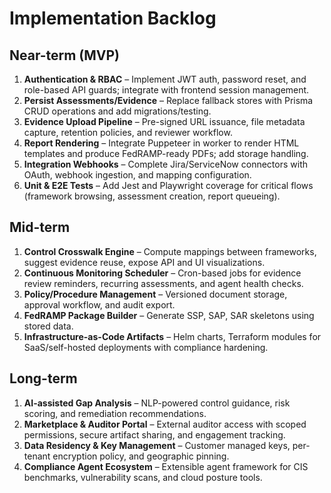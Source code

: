 # Implementation Backlog

## Near-term (MVP)
1. **Authentication & RBAC** – Implement JWT auth, password reset, and role-based API guards; integrate with frontend session management.
2. **Persist Assessments/Evidence** – Replace fallback stores with Prisma CRUD operations and add migrations/testing.
3. **Evidence Upload Pipeline** – Pre-signed URL issuance, file metadata capture, retention policies, and reviewer workflow.
4. **Report Rendering** – Integrate Puppeteer in worker to render HTML templates and produce FedRAMP-ready PDFs; add storage handling.
5. **Integration Webhooks** – Complete Jira/ServiceNow connectors with OAuth, webhook ingestion, and mapping configuration.
6. **Unit & E2E Tests** – Add Jest and Playwright coverage for critical flows (framework browsing, assessment creation, report queueing).

## Mid-term
1. **Control Crosswalk Engine** – Compute mappings between frameworks, suggest evidence reuse, expose API and UI visualizations.
2. **Continuous Monitoring Scheduler** – Cron-based jobs for evidence review reminders, recurring assessments, and agent health checks.
3. **Policy/Procedure Management** – Versioned document storage, approval workflow, and audit export.
4. **FedRAMP Package Builder** – Generate SSP, SAP, SAR skeletons using stored data.
5. **Infrastructure-as-Code Artifacts** – Helm charts, Terraform modules for SaaS/self-hosted deployments with compliance hardening.

## Long-term
1. **AI-assisted Gap Analysis** – NLP-powered control guidance, risk scoring, and remediation recommendations.
2. **Marketplace & Auditor Portal** – External auditor access with scoped permissions, secure artifact sharing, and engagement tracking.
3. **Data Residency & Key Management** – Customer managed keys, per-tenant encryption policy, and geographic pinning.
4. **Compliance Agent Ecosystem** – Extensible agent framework for CIS benchmarks, vulnerability scans, and cloud posture tools.
